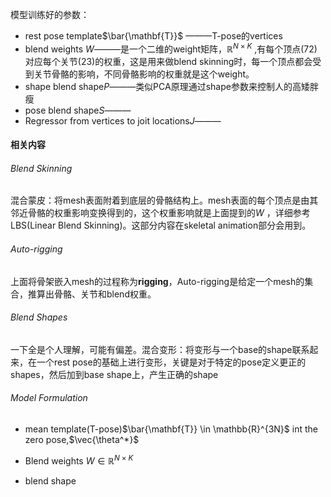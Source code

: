 模型训练好的参数：

* rest pose template$\bar{\mathbf{T}}$ ———T-pose的vertices
* blend weights $W$———是一个二维的weight矩阵，$\mathbb{R}^{N\times K}$ ,有每个顶点(72)对应每个关节(23)的权重，这是用来做blend skinning时，每一个顶点都会受到关节骨骼的影响，不同骨骼影响的权重就是这个weight。
* shape blend shape$P$———类似PCA原理通过shape参数来控制人的高矮胖瘦
* pose blend shape$S$———
* Regressor from vertices to joit locations$J$———



#### 相关内容

###### Blend Skinning 

混合蒙皮：将mesh表面附着到底层的骨骼结构上。mesh表面的每个顶点是由其邻近骨骼的权重影响变换得到的，这个权重影响就是上面提到的$W$ ，详细参考LBS(Linear Blend Skinning)。这部分内容在skeletal animation部分会用到。



###### Auto-rigging

上面将骨架嵌入mesh的过程称为**rigging**，Auto-rigging是给定一个mesh的集合，推算出骨骼、关节和blend权重。



###### Blend Shapes

一下全是个人理解，可能有偏差。混合变形：将变形与一个base的shape联系起来，在一个rest pose的基础上进行变形，关键是对于特定的pose定义更正的shapes，然后加到base shape上，产生正确的shape



###### Model Formulation

* mean template(T-pose)$\bar{\mathbf{T}} \in \mathbb{R}^{3N}$ int the zero pose,$\vec{\theta^*}$
* Blend weights $W \in \mathbb{R}^{N\times K}$

* blend shape 

